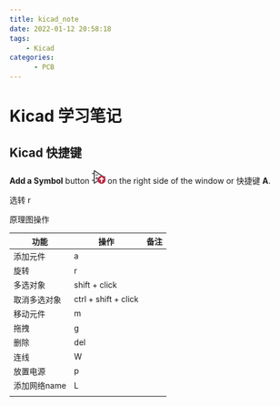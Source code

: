 ```yaml
---
title: kicad_note
date: 2022-01-12 20:58:18
tags:
    - Kicad
categories:
      - PCB
---
```




# Kicad 学习笔记



## Kicad 快捷键

**Add a Symbol** button ![add symbol to schematic 24](kicad-note/add_symbol_to_schematic_24.png) on the right side of the window or 快捷键 **A**.

选转 r

原理图操作

| 功能         | 操作                 | 备注 |
| ------------ | -------------------- | ---- |
| 添加元件     | a                    |      |
| 旋转         | r                    |      |
| 多选对象     | shift + click        |      |
| 取消多选对象 | ctrl + shift + click |      |
| 移动元件     | m                    |      |
| 拖拽         | g                    |      |
| 删除         | del                  |      |
| 连线         | W                    |      |
| 放置电源     | p                    |      |
| 添加网络name | L                    |      |
|              |                      |      |





